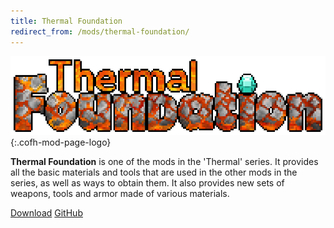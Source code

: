 ```yaml
---
title: Thermal Foundation
redirect_from: /mods/thermal-foundation/
---
```


![Thermal Foundation logo](/assets/images/modlogos/thermal-foundation.png){:.cofh-mod-page-logo}


**Thermal Foundation** is one of the mods in the 'Thermal' series. It provides
all the basic materials and tools that are used in the other mods in the series,
as well as ways to obtain them. It also provides new sets of weapons, tools and
armor made of various materials.


<!-- overview of stuff in the mod goes here -->


<div class="uk-margin-top uk-button-group">
    <a class="uk-button uk-button-large uk-button-success uk-text-bold" href="/downloads/">Download</a>
    <a class="uk-button uk-button-large" href="https://github.com/CoFH/ThermalFoundation" target="_blank">GitHub</a>
</div>
